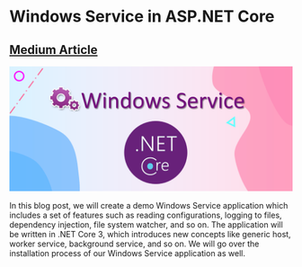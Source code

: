 # Windows Service in ASP.NET Core

## [Medium Article](https://codeburst.io/create-a-windows-service-app-in-net-core-3-0-5ecb29fb5ad0)

<img src="./windows-service.png" width="650">

In this blog post, we will create a demo Windows Service application which includes a set of features such as reading configurations, logging to files, dependency injection, file system watcher, and so on. The application will be written in .NET Core 3, which introduces new concepts like generic host, worker service, background service, and so on. We will go over the installation process of our Windows Service application as well.
